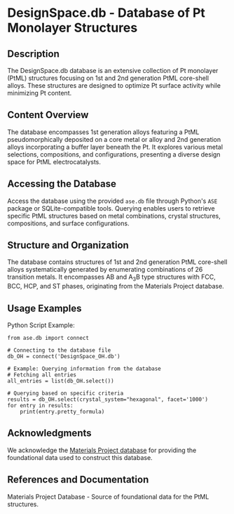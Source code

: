 # DesignSpace.db - Database of Pt Monolayer Structures
## Description
The DesignSpace.db database is an extensive collection of Pt monolayer (PtML) structures focusing on 1st and 2nd generation PtML core-shell alloys. These structures are designed to optimize Pt surface activity while minimizing Pt content.

## Content Overview
The database encompasses 1st generation alloys featuring a PtML pseudomorphically deposited on a core metal or alloy and 2nd generation alloys incorporating a buffer layer beneath the Pt. It explores various metal selections, compositions, and configurations, presenting a diverse design space for PtML electrocatalysts.

## Accessing the Database
Access the database using the provided `ase.db` file through Python's `ASE` package or SQLite-compatible tools. Querying enables users to retrieve specific PtML structures based on metal combinations, crystal structures, compositions, and surface configurations.


## Structure and Organization
The database contains structures of 1st and 2nd generation PtML core-shell alloys systematically generated by enumerating combinations of 26 transition metals. It encompasses AB and A$_3$B type structures with FCC, BCC, HCP, and ST phases, originating from the Materials Project database.

## Usage Examples
Python Script Example:
```
from ase.db import connect

# Connecting to the database file
db_OH = connect('DesignSpace_OH.db')

# Example: Querying information from the database
# Fetching all entries
all_entries = list(db_OH.select())

# Querying based on specific criteria
results = db_OH.select(crystal_system="hexagonal", facet='1000')
for entry in results:
    print(entry.pretty_formula)
```

## Acknowledgments
We acknowledge the [Materials Project database](https://next-gen.materialsproject.org) for providing the foundational data used to construct this database.

## References and Documentation
Materials Project Database - Source of foundational data for the PtML structures.
